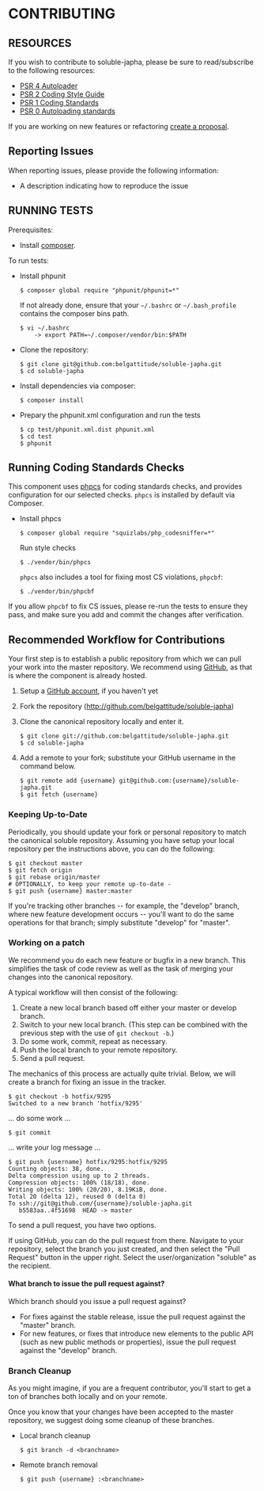 # CONTRIBUTING

## RESOURCES

If you wish to contribute to soluble-japha, please be sure to
read/subscribe to the following resources:

* [PSR 4 Autoloader](https://github.com/php-fig/fig-standards/blob/master/accepted/PSR-4-autoloader.md)
* [PSR 2 Coding Style Guide](https://github.com/php-fig/fig-standards/blob/master/accepted/PSR-2-coding-style-guide.md)
* [PSR 1 Coding Standards](https://github.com/php-fig/fig-standards/blob/master/accepted/PSR-1-basic-coding-standard.md)
* [PSR 0 Autoloading standards](https://github.com/php-fig/fig-standards/blob/master/accepted/PSR-0.md)

If you are working on new features or refactoring [create a proposal](https://github.com/belgattitude/soluble-japha/issues/new).

## Reporting Issues

When reporting issues, please provide the following information:

- A description indicating how to reproduce the issue

## RUNNING TESTS

Prerequisites:

- Install [composer](https://getcomposer.org/).

To run tests:
  
- Install phpunit

  ```console
  $ composer global require "phpunit/phpunit=*"
  ```

  If not already done, ensure that your `~/.bashrc` or `~/.bash_profile` contains
  the composer bins path.

  ```console
  $ vi ~/.bashrc
      -> export PATH=~/.composer/vendor/bin:$PATH
  ```

- Clone the repository:

  ```console
  $ git clone git@github.com:belgattitude/soluble-japha.git
  $ cd soluble-japha
  ```

- Install dependencies via composer:

  ```console
  $ composer install
  ```

- Prepary the phpunit.xml configuration and run the tests

  ```console
  $ cp test/phpunit.xml.dist phpunit.xml
  $ cd test
  $ phpunit
  ```

## Running Coding Standards Checks

This component uses [phpcs](https://github.com/squizlabs/PHP_CodeSniffer) for coding
standards checks, and provides configuration for our selected checks.
`phpcs` is installed by default via Composer.

- Install phpcs

  ```console
  $ composer global require "squizlabs/php_codesniffer=*"
  ```

  Run style checks

  ```console
  $ ./vendor/bin/phpcs
  ```

  `phpcs` also includes a tool for fixing most CS violations, `phpcbf`:

  ```console
  $ ./vendor/bin/phpcbf
  ```

If you allow `phpcbf` to fix CS issues, please re-run the tests to ensure
they pass, and make sure you add and commit the changes after verification.

## Recommended Workflow for Contributions

Your first step is to establish a public repository from which we can
pull your work into the master repository. We recommend using
[GitHub](https://github.com), as that is where the component is already hosted.

1. Setup a [GitHub account](http://github.com/), if you haven't yet
2. Fork the repository (http://github.com/belgattitude/soluble-japha)
3. Clone the canonical repository locally and enter it.

   ```console
   $ git clone git://github.com:belgattitude/soluble-japha.git
   $ cd soluble-japha
   ```

4. Add a remote to your fork; substitute your GitHub username in the command
   below.

   ```console
   $ git remote add {username} git@github.com:{username}/soluble-japha.git
   $ git fetch {username}
   ```

### Keeping Up-to-Date

Periodically, you should update your fork or personal repository to
match the canonical soluble repository. Assuming you have setup your local repository
per the instructions above, you can do the following:


```console
$ git checkout master
$ git fetch origin
$ git rebase origin/master
# OPTIONALLY, to keep your remote up-to-date -
$ git push {username} master:master
```

If you're tracking other branches -- for example, the "develop" branch, where
new feature development occurs -- you'll want to do the same operations for that
branch; simply substitute  "develop" for "master".

### Working on a patch

We recommend you do each new feature or bugfix in a new branch. This simplifies
the task of code review as well as the task of merging your changes into the
canonical repository.

A typical workflow will then consist of the following:

1. Create a new local branch based off either your master or develop branch.
2. Switch to your new local branch. (This step can be combined with the
   previous step with the use of `git checkout -b`.)
3. Do some work, commit, repeat as necessary.
4. Push the local branch to your remote repository.
5. Send a pull request.

The mechanics of this process are actually quite trivial. Below, we will
create a branch for fixing an issue in the tracker.

```console
$ git checkout -b hotfix/9295
Switched to a new branch 'hotfix/9295'
```

... do some work ...


```console
$ git commit
```

... write your log message ...


```console
$ git push {username} hotfix/9295:hotfix/9295
Counting objects: 38, done.
Delta compression using up to 2 threads.
Compression objects: 100% (18/18), done.
Writing objects: 100% (20/20), 8.19KiB, done.
Total 20 (delta 12), reused 0 (delta 0)
To ssh://git@github.com/{username}/soluble-japha.git
   b5583aa..4f51698  HEAD -> master
```

To send a pull request, you have two options.

If using GitHub, you can do the pull request from there. Navigate to
your repository, select the branch you just created, and then select the
"Pull Request" button in the upper right. Select the user/organization
"soluble" as the recipient.


#### What branch to issue the pull request against?

Which branch should you issue a pull request against?

- For fixes against the stable release, issue the pull request against the
  "master" branch.
- For new features, or fixes that introduce new elements to the public API (such
  as new public methods or properties), issue the pull request against the
  "develop" branch.

### Branch Cleanup

As you might imagine, if you are a frequent contributor, you'll start to
get a ton of branches both locally and on your remote.

Once you know that your changes have been accepted to the master
repository, we suggest doing some cleanup of these branches.

-  Local branch cleanup

   ```console
   $ git branch -d <branchname>
   ```

-  Remote branch removal

   ```console
   $ git push {username} :<branchname>
   ```
